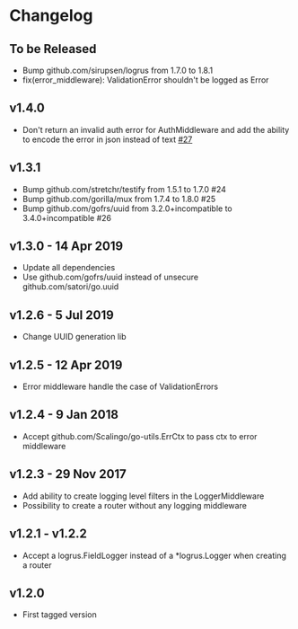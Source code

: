 # Changelog

## To be Released

* Bump github.com/sirupsen/logrus from 1.7.0 to 1.8.1
* fix(error_middleware): ValidationError shouldn't be logged as Error

## v1.4.0

* Don't return an invalid auth error for AuthMiddleware and add the ability to encode the error in json instead of text
  [#27](https://github.com/Scalingo/go-handlers/pull/27)

## v1.3.1

* Bump github.com/stretchr/testify from 1.5.1 to 1.7.0 #24
* Bump github.com/gorilla/mux from 1.7.4 to 1.8.0 #25
* Bump github.com/gofrs/uuid from 3.2.0+incompatible to 3.4.0+incompatible #26

## v1.3.0 - 14 Apr 2019

* Update all dependencies
* Use github.com/gofrs/uuid instead of unsecure github.com/satori/go.uuid

## v1.2.6 - 5 Jul 2019

* Change UUID generation lib

## v1.2.5 - 12 Apr 2019

* Error middleware handle the case of ValidationErrors

## v1.2.4 - 9 Jan 2018

* Accept github.com/Scalingo/go-utils.ErrCtx to pass ctx to error middleware

## v1.2.3 - 29 Nov 2017

* Add ability to create logging level filters in the LoggerMiddleware
* Possibility to create a router without any logging middleware

## v1.2.1 - v1.2.2

* Accept a logrus.FieldLogger instead of a *logrus.Logger when creating a router

## v1.2.0

* First tagged version
